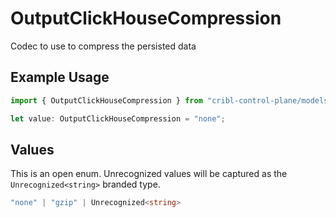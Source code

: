 # OutputClickHouseCompression

Codec to use to compress the persisted data

## Example Usage

```typescript
import { OutputClickHouseCompression } from "cribl-control-plane/models";

let value: OutputClickHouseCompression = "none";
```

## Values

This is an open enum. Unrecognized values will be captured as the `Unrecognized<string>` branded type.

```typescript
"none" | "gzip" | Unrecognized<string>
```